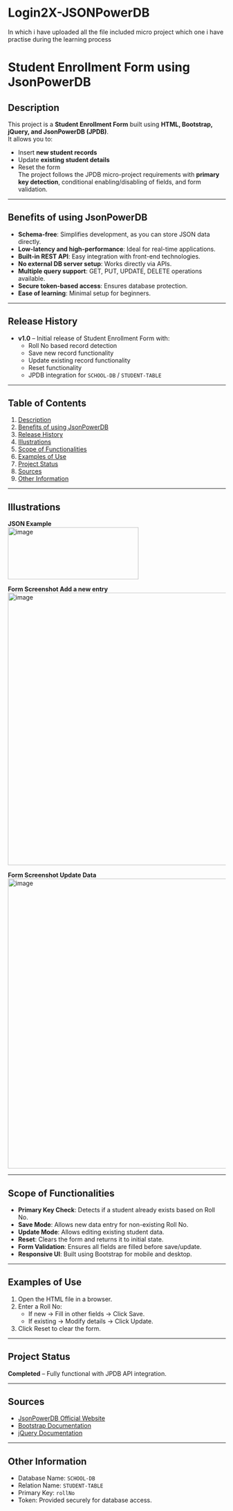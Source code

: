 # Login2X-JSONPowerDB
In which i have uploaded all the file included micro project which one i have practise during the learning process


# Student Enrollment Form using JsonPowerDB

## Description
This project is a **Student Enrollment Form** built using **HTML, Bootstrap, jQuery, and JsonPowerDB (JPDB)**.  
It allows you to:
- Insert **new student records**
- Update **existing student details**
- Reset the form  
The project follows the JPDB micro-project requirements with **primary key detection**, conditional enabling/disabling of fields, and form validation.

---

## Benefits of using JsonPowerDB
- **Schema-free**: Simplifies development, as you can store JSON data directly.
- **Low-latency and high-performance**: Ideal for real-time applications.
- **Built-in REST API**: Easy integration with front-end technologies.
- **No external DB server setup**: Works directly via APIs.
- **Multiple query support**: GET, PUT, UPDATE, DELETE operations available.
- **Secure token-based access**: Ensures database protection.
- **Ease of learning**: Minimal setup for beginners.

---

## Release History
- **v1.0** – Initial release of Student Enrollment Form with:
  - Roll No based record detection
  - Save new record functionality
  - Update existing record functionality
  - Reset functionality
  - JPDB integration for `SCHOOL-DB` / `STUDENT-TABLE`

---

## Table of Contents
1. [Description](#description)  
2. [Benefits of using JsonPowerDB](#benefits-of-using-jsonpowerdb)  
3. [Release History](#release-history)  
4. [Illustrations](#illustrations)  
5. [Scope of Functionalities](#scope-of-functionalities)  
6. [Examples of Use](#examples-of-use)  
7. [Project Status](#project-status)  
8. [Sources](#sources)  
9. [Other Information](#other-information)  

---

## Illustrations
**JSON Example**  
<img width="302" height="120" alt="image" src="https://github.com/user-attachments/assets/954cc3d9-2967-43ec-8361-bcd6ffa9eec2" />

**Form Screenshot Add a new entry**
<img width="1254" height="629" alt="image" src="https://github.com/user-attachments/assets/dab1425b-3d7f-423a-ba27-eb84b8bc4bfc" />

**Form Screenshot Update Data**
<img width="1230" height="669" alt="image" src="https://github.com/user-attachments/assets/cb8b4eee-ad5d-4dbb-b1a1-cfe635cb8da9" />


---

## Scope of Functionalities
- **Primary Key Check**: Detects if a student already exists based on Roll No.
- **Save Mode**: Allows new data entry for non-existing Roll No.
- **Update Mode**: Allows editing existing student data.
- **Reset**: Clears the form and returns it to initial state.
- **Form Validation**: Ensures all fields are filled before save/update.
- **Responsive UI**: Built using Bootstrap for mobile and desktop.

---

## Examples of Use
1. Open the HTML file in a browser.
2. Enter a Roll No:
   - If new → Fill in other fields → Click Save.
   - If existing → Modify details → Click Update.
3. Click Reset to clear the form.

---

## Project Status
**Completed** – Fully functional with JPDB API integration.

---

## Sources
- [JsonPowerDB Official Website](http://login2explore.com/jpdb/index.html)
- [Bootstrap Documentation](https://getbootstrap.com/docs/3.4/)
- [jQuery Documentation](https://api.jquery.com/)

---

## Other Information
- Database Name: `SCHOOL-DB`
- Relation Name: `STUDENT-TABLE`
- Primary Key: `rollNo`
- Token: Provided securely for database access.

